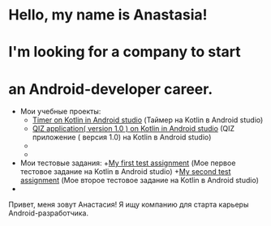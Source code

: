 # Hello, my name is Anastasia!
# I'm looking for a company to start 
# an Android-developer career.

+ Мои учебные проекты:
  + [Timer on Kotlin in Android studio](https://github.com/AnastasiaBlinova/ProjectKotlin/tree/main/m3_components) (Таймер на Kotlin в Android studio)
  + [QIZ application( version 1.0 ) on Kotlin in Android studio](https://github.com/AnastasiaBlinova/ProjectKotlin/tree/main/m7_quiz_fragments) (QIZ приложение ( версия 1.0) на Kotlin в Android studio)
  + 
  +
+ Мои тестовые задания:
  +[My first test assignment](https://github.com/AnastasiaBlinova/ProjectKotlin/tree/main/EcommerceConcept) (Мое первое тестовое задание на Kotlin в Android studio)
  +[My second test assignment](https://github.com/AnastasiaBlinova/ProjectKotlin/tree/main/TestCARD) (Мое второе тестовое задание на Kotlin в Android studio) 
+
Привет, меня зовут Анастасия!
Я ищу компанию для старта
карьеры Android-разработчика.



